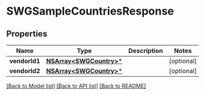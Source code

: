 # SWGSampleCountriesResponse

## Properties
Name | Type | Description | Notes
------------ | ------------- | ------------- | -------------
**vendorId1** | [**NSArray&lt;SWGCountry&gt;***](SWGCountry.md) |  | [optional] 
**vendorId2** | [**NSArray&lt;SWGCountry&gt;***](SWGCountry.md) |  | [optional] 

[[Back to Model list]](../README.md#documentation-for-models) [[Back to API list]](../README.md#documentation-for-api-endpoints) [[Back to README]](../README.md)



